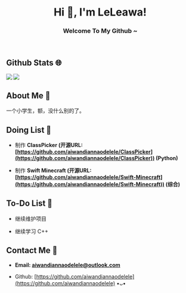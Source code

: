 <h1 align="center">Hi 👋, I'm LeLeawa!</h1>
<h3 align="center">Welcome To My Github ~</h3>
</br>

## Github Stats 🌐
<img align="left" src="https://github-readme-stats.vercel.app/api?username=aiwandiannaodelele&count_private=true&show_icons=true&icon_color=CE1D2D&text_color=718096&hide_border=true&hide_title=true" />
<img align="center" src="https://github-readme-stats.vercel.app/api/top-langs/?username=aiwandiannaodelele&card_width=230&layout=compact&langs_count=10&hide_border=true&hide=Assembly,HTML&custom_title=Most%20Used%20Languages%20~" />

## About Me 🤪
一个小学生，额，没什么别的了。

## Doing List 📗
* 制作 **ClassPicker (开源URL: [https://github.com/aiwandiannaodelele/ClassPicker](https://github.com/aiwandiannaodelele/ClassPicker)) (Python)**

* 制作 **Swift Minecraft (开源URL: [https://github.com/aiwandiannaodelele/Swift-Minecraft](https://github.com/aiwandiannaodelele/Swift-Minecraft)) (综合)**

## To-Do List 📒
* 继续维护项目

* 继续学习 C++

## Contact Me 📢
* **Email: aiwandiannaodelele@outlook.com**

* Github: [https://github.com/aiwandiannaodelele](https://github.com/aiwandiannaodelele)
•ᴗ•
